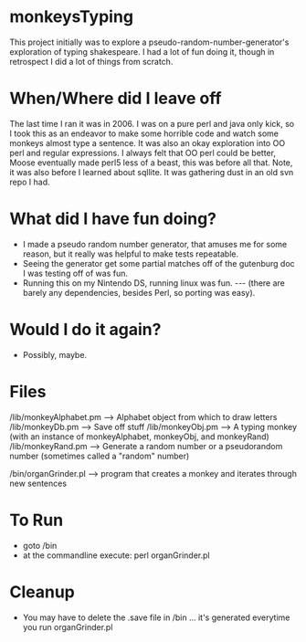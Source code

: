 monkeysTyping
=============

This project initially was to explore a pseudo-random-number-generator's exploration of typing shakespeare.
I had a lot of fun doing it, though in retrospect I did a lot of things from scratch.

When/Where did I leave off
===========================
The last time I ran it was in 2006.  I was on a pure perl and java only kick, so I took this as an endeavor to make some
horrible code and watch some monkeys almost type a sentence.  It was also an okay exploration into OO perl and regular expressions. 
I always felt that OO perl could be better, Moose eventually made perl5 less of a beast, this was before all that.  Note, it was
also before I learned about sqllite.  It was gathering dust in an old svn repo I had.

What did I have fun doing?
===========================
- I made a pseudo random number generator, that amuses me for some reason, but it really was helpful to make tests repeatable.
- Seeing the generator get some partial matches off of the gutenburg doc I was testing off of was fun.
- Running this on my Nintendo DS, running linux was fun.
--- (there are barely any dependencies, besides Perl, so porting was easy).

Would I do it again?
====================
- Possibly, maybe.



Files
=======

/lib/monkeyAlphabet.pm --> Alphabet object from which to draw letters
/lib/monkeyDb.pm       --> Save off stuff
/lib/monkeyObj.pm      --> A typing monkey (with an instance of monkeyAlphabet, monkeyObj, and monkeyRand)
/lib/monkeyRand.pm     --> Generate a random number or a pseudorandom number (sometimes called a "random" number)

/bin/organGrinder.pl   --> program that creates a monkey and iterates through new sentences

To Run
=======
- goto /bin 
- at the commandline execute: perl organGrinder.pl

Cleanup
=======
- You may have to delete the .save file in /bin ... it's generated everytime you run  organGrinder.pl

